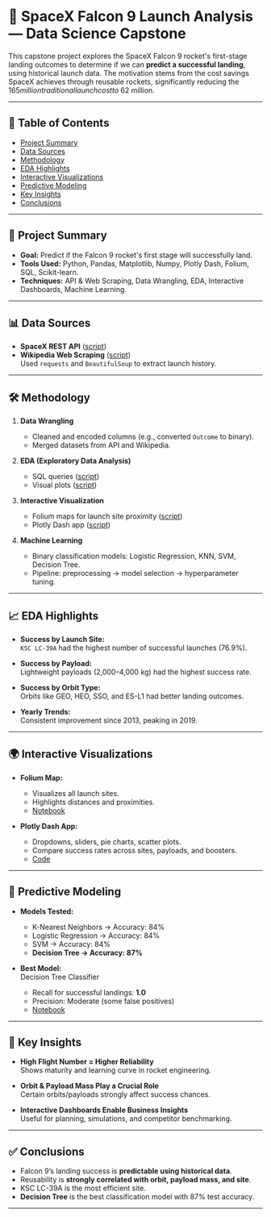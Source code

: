 # 🚀 SpaceX Falcon 9 Launch Analysis — Data Science Capstone

This capstone project explores the SpaceX Falcon 9 rocket's first-stage landing outcomes to determine if we can **predict a successful landing**, using historical launch data. The motivation stems from the cost savings SpaceX achieves through reusable rockets, significantly reducing the $165 million traditional launch cost to ~$62 million.

---

## 📌 Table of Contents

- [Project Summary](#project-summary)
- [Data Sources](#data-sources)
- [Methodology](#methodology)
- [EDA Highlights](#eda-highlights)
- [Interactive Visualizations](#interactive-visualizations)
- [Predictive Modeling](#predictive-modeling)
- [Key Insights](#key-insights)
- [Conclusions](#conclusions)

---

## 📄 Project Summary

- **Goal:** Predict if the Falcon 9 rocket's first stage will successfully land.
- **Tools Used:** Python, Pandas, Matplotlib, Numpy, Plotly Dash, Folium, SQL, Scikit-learn.
- **Techniques:** API & Web Scraping, Data Wrangling, EDA, Interactive Dashboards, Machine Learning.

---

## 📊 Data Sources

- **SpaceX REST API** ([script](spacex-data-collection-api.ipynb))  
- **Wikipedia Web Scraping** ([script](spacex-webscraping.ipynb))  
  Used `requests` and `BeautifulSoup` to extract launch history.

---

## 🛠️ Methodology

1. **Data Wrangling**  
   - Cleaned and encoded columns (e.g., converted `Outcome` to binary).
   - Merged datasets from API and Wikipedia.

2. **EDA (Exploratory Data Analysis)**  
   - SQL queries ([script](spacex-eda-sql.ipynb))
   - Visual plots ([script](spacex-eda-viz.ipynb))

3. **Interactive Visualization**  
   - Folium maps for launch site proximity ([script](spacex_launch_site_location.ipynb))
   - Plotly Dash app ([script](spacex_dash_app.py))

4. **Machine Learning**  
   - Binary classification models: Logistic Regression, KNN, SVM, Decision Tree.
   - Pipeline: preprocessing → model selection → hyperparameter tuning.

---

## 📈 EDA Highlights

- **Success by Launch Site:**  
  `KSC LC-39A` had the highest number of successful launches (76.9%).

- **Success by Payload:**  
  Lightweight payloads (2,000–4,000 kg) had the highest success rate.

- **Success by Orbit Type:**  
  Orbits like GEO, HEO, SSO, and ES-L1 had better landing outcomes.

- **Yearly Trends:**  
  Consistent improvement since 2013, peaking in 2019.

---

## 🌍 Interactive Visualizations

- **Folium Map:**  
  - Visualizes all launch sites.
  - Highlights distances and proximities.
  - [Notebook](spacex_launch_site_location.ipynb)

- **Plotly Dash App:**  
  - Dropdowns, sliders, pie charts, scatter plots.
  - Compare success rates across sites, payloads, and boosters.
  - [Code](spacex_dash_app.py)

---

## 🤖 Predictive Modeling

- **Models Tested:**  
  - K-Nearest Neighbors → Accuracy: 84%  
  - Logistic Regression → Accuracy: 84%  
  - SVM → Accuracy: 84%  
  - **Decision Tree → Accuracy: 87%**

- **Best Model:**  
  Decision Tree Classifier  
  - Recall for successful landings: **1.0**  
  - Precision: Moderate (some false positives)  
  - [Notebook](spacex_machine_learning_prediction.ipynb)

---

## 📌 Key Insights

- **High Flight Number = Higher Reliability**  
  Shows maturity and learning curve in rocket engineering.

- **Orbit & Payload Mass Play a Crucial Role**  
  Certain orbits/payloads strongly affect success chances.

- **Interactive Dashboards Enable Business Insights**  
  Useful for planning, simulations, and competitor benchmarking.

---

## ✅ Conclusions

- Falcon 9’s landing success is **predictable using historical data**.
- Reusability is **strongly correlated with orbit, payload mass, and site**.
- KSC LC-39A is the most efficient site.
- **Decision Tree** is the best classification model with 87% test accuracy.

---


